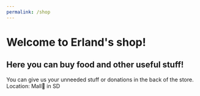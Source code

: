 ```yaml
---
permalink: /shop
---
```

# Welcome to Erland's shop! 
## Here you can buy food and other useful stuff!
You can give us your unneeded stuff or donations in the back of the store. \
Location: Mall:department_store: in SD
